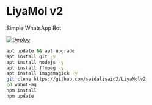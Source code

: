 # LiyaMol v2  

Simple WhatsApp Bot

[![Deploy](https://www.herokucdn.com/deploy/button.svg)](https://heroku.com/deploy?template=https://github.com/saidalisaid161/LiyaMolv2)



```bash
apt update && apt upgrade
apt install git -y
apt install nodejs -y
apt install ffmpeg -y
apt install imagemagick -y
git clone https://github.com/saidalisaid2/LiyaMolv2
cd wabot-aq
npm install
npm update
```
